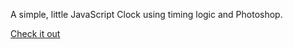 A simple, little JavaScript Clock using timing logic and Photoshop.

<a href="https://arcane-castle-24898.herokuapp.com/">Check it out</a>
